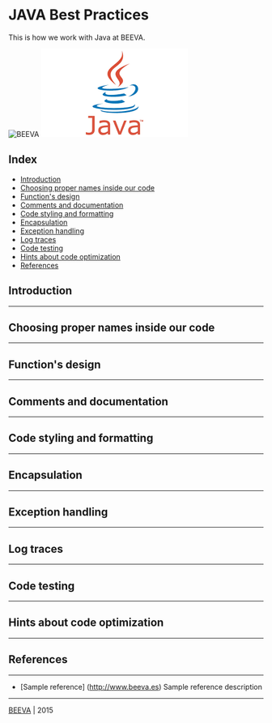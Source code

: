# JAVA Best Practices

This is how we work with Java at BEEVA.

![BEEVA](https://github.com/beeva/beeva-best-practices/blob/master/static/horizontal-beeva-logo.png "BEEVA")
![JAVA](static/java.png "JAVA")

## Index

* [Introduction](#java-introduction)
* [Choosing proper names inside our code](#choosing-proper-names-inside-our-code)
* [Function's design](#function's-design)
* [Comments and documentation](#comments-and-documentation)
* [Code styling and formatting](#code-styling-and-formatting)
* [Encapsulation](#encapsulation)
* [Exception handling](#exception-handling)
* [Log traces](#log-traces)
* [Code testing](#code-testing)
* [Hints about code optimization](#hints-about-code-optimization)
* [References](#references)

## Introduction
---

## Choosing proper names inside our code
---

## Function's design
---

## Comments and documentation
---

## Code styling and formatting
---

## Encapsulation
---

## Exception handling
---

## Log traces
---

## Code testing
---

## Hints about code optimization
---

## References
---

* [Sample reference] (http://www.beeva.es) Sample reference description

___

[BEEVA](http://www.beeva.com) | 2015
